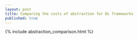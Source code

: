 ```yaml
---
layout: post
title: Comparing the costs of abstraction for DL frameworks
published: true
---
```


{% include abstraction_comparison.html %}
